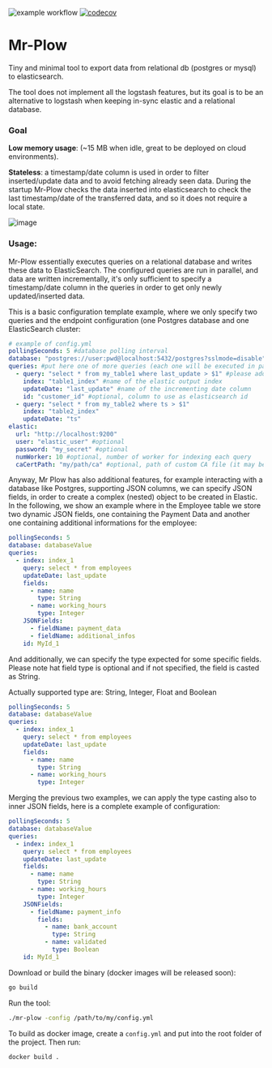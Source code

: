 ![example workflow](https://github.com/Ringloop/mr-plow/actions/workflows/ci.yml/badge.svg)
[![codecov](https://codecov.io/gh/Ringloop/mr-plow/branch/main/graph/badge.svg?token=PE53PJ8HHR)](https://codecov.io/gh/Ringloop/mr-plow)

# Mr-Plow
Tiny and minimal tool to export data from relational db (postgres or mysql) to elasticsearch.

The tool does not implement all the logstash features, but its goal is to be an alternative to logstash when keeping in-sync elastic and a relational database.

### Goal
**Low memory usage**: (~15 MB when idle, great to be deployed on cloud environments).

**Stateless**: a timestamp/date column is used in order to filter inserted/update data and to avoid fetching already seen data.
During the startup Mr-Plow checks the data inserted into elasticsearch to check the last timestamp/date of the transferred data, and so it does not require a local state.

![image](https://user-images.githubusercontent.com/7256185/141697554-4e6f86d8-06e4-4c22-aea5-30145e40fc41.png )

### Usage:
Mr-Plow essentially executes queries on a relational database and writes these data to ElasticSearch.
The configured queries are run in parallel, and data are written incrementally, it's only sufficient to specify a timestamp/date column in the queries in order to get only newly updated/inserted data.

This is a basic configuration template example, where we only specify two queries and the endpoint configuration (one Postgres database and one ElasticSearch cluster:
```yaml
# example of config.yml
pollingSeconds: 5 #database polling interval
database: "postgres://user:pwd@localhost:5432/postgres?sslmode=disable" #specify here the db connection
queries: #put here one of more queries (each one will be executed in parallel):
  - query: "select * from my_table1 where last_update > $1" #please add a filter on an incrementing date/ts column using the $1 value as param
    index: "table1_index" #name of the elastic output index
    updateDate: "last_update" #name of the incrementing date column
    id: "customer_id" #optional, column to use as elasticsearch id
  - query: "select * from my_table2 where ts > $1"
    index: "table2_index"
    updateDate: "ts"
elastic:
  url: "http://localhost:9200"
  user: "elastic_user" #optional
  password: "my_secret" #optional
  numWorker: 10 #optional, number of worker for indexing each query
  caCertPath: "my/path/ca" #optional, path of custom CA file (it may be needed in some HTTPS connection..)
```

Anyway, Mr Plow has also additional features, for example interacting with a database like Postgres, supporting JSON columns, we can specify JSON fields, in order to create a complex (nested) object to be created in Elastic. In the following, we show an example where in the Employee table we store two dynamic JSON fields, one containing the Payment Data and another one containing additional informations for the employee:

```yaml
pollingSeconds: 5
database: databaseValue
queries:
  - index: index_1
    query: select * from employees
    updateDate: last_update
    fields:
      - name: name
        type: String
      - name: working_hours
        type: Integer
    JSONFields:
      - fieldName: payment_data
      - fieldName: additional_infos
    id: MyId_1
```

And additionally, we can specify the type expected for some specific fields. Please note hat field type is optional and if not specified, the field is casted as String.

Actually supported type are: String, Integer, Float and Boolean

```yaml
pollingSeconds: 5
database: databaseValue
queries:
  - index: index_1
    query: select * from employees
    updateDate: last_update
    fields:
      - name: name
        type: String
      - name: working_hours
        type: Integer
```
Merging the previous two examples, we can apply the type casting also to inner JSON fields, here is a complete example of configuration:

```yaml
pollingSeconds: 5
database: databaseValue
queries:
  - index: index_1
    query: select * from employees
    updateDate: last_update
    fields:
      - name: name
        type: String
      - name: working_hours
        type: Integer
    JSONFields:
      - fieldName: payment_info
        fields:
          - name: bank_account
            type: String
          - name: validated
            type: Boolean
    id: MyId_1
```

Download or build the binary (docker images will be released soon):
```bash
go build
```

Run the tool:
```bash
./mr-plow -config /path/to/my/config.yml
```

To build as docker image, create a `config.yml` and put into the root folder of the project. Then run:
```bash
docker build .
```


